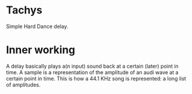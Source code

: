 # Tachys

Simple Hard Dance delay.

# Inner working

A delay basically plays a(n input) sound back at a certain (later) point in time. A sample is a representation of the amplitude of an audi wave at a certain point in time. This is how a 44.1 KHz song is represented: a long list of amplitudes.